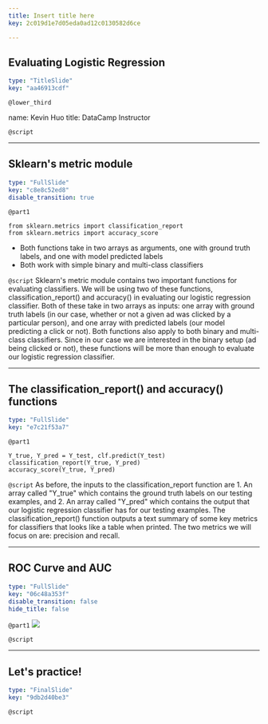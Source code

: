 ```yaml
---
title: Insert title here
key: 2c019d1e7d05eda0ad12c0130582d6ce

---
```

## Evaluating Logistic Regression

```yaml
type: "TitleSlide"
key: "aa46913cdf"
```

`@lower_third`

name: Kevin Huo
title: DataCamp Instructor


`@script`



---
## Sklearn's metric module

```yaml
type: "FullSlide"
key: "c8e8c52ed8"
disable_transition: true
```

`@part1`
```
from sklearn.metrics import classification_report
from sklearn.metrics import accuracy_score
```
- Both functions take in two arrays as arguments, one with ground truth labels, and one with model predicted labels
- Both work with simple binary and multi-class classifiers


`@script`
Sklearn's metric module contains two important functions for evaluating classifiers. We will be using two of these functions, classification_report() and accuracy() in evaluating our logistic regression classifier. Both of these take in two arrays as inputs: one array with ground truth labels (in our case, whether or not a given ad was clicked by a particular person), and one array with predicted labels (our model predicting a click or not). Both functions also apply to both binary and multi-class classifiers. Since in our case we are interested in the binary setup (ad being clicked or not), these functions will be more than enough to evaluate our logistic regression classifier.


---
## The classification_report() and accuracy() functions

```yaml
type: "FullSlide"
key: "e7c21f53a7"
```

`@part1`
```
Y_true, Y_pred = Y_test, clf.predict(Y_test)
classification_report(Y_true, Y_pred)
accuracy_score(Y_true, Y_pred)
```


`@script`
As before, the inputs to the classification_report function are 1. An array called "Y_true" which contains the ground truth labels on our testing examples, and 2. An array called "Y_pred" which contains the output that our logistic regression classifier has for our testing examples. The classification_report() function outputs a text summary of some key metrics for classifiers that looks like a table when printed. The two metrics we will focus on are: precision and recall.


---
## ROC Curve and AUC

```yaml
type: "FullSlide"
key: "06c48a353f"
disable_transition: false
hide_title: false
```

`@part1`
![](https://assets.datacamp.com/production/repositories/5051/datasets/286b74970ebba558a8ae1a46dffc6dcf009c9466/roc_curve.png)


`@script`



---
## Let's practice!

```yaml
type: "FinalSlide"
key: "9db2d40be3"
```

`@script`


